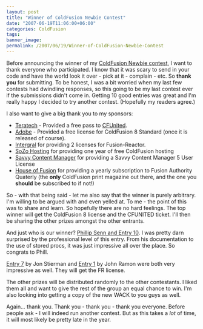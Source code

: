 ```yaml
---
layout: post
title: "Winner of ColdFusion Newbie Contest"
date: "2007-06-19T11:06:00+06:00"
categories: ColdFusion 
tags: 
banner_image: 
permalink: /2007/06/19/Winner-of-ColdFusion-Newbie-Contest
---
```


Before announcing the winner of my <a href="http://www.raymondcamden.com/index.cfm/2007/4/16/ColdFusion-Newbie-Contest-Announced--Monster-Maker">ColdFusion Newbie contest</a>, I want to thank everyone who participated. I know that it was scary to send in your code and have the world look it over - pick at it - complain - etc. So <b>thank you</b> for submitting. To be honest, I was a bit worried when my last few contests had dwindling responses, so this going to be my last contest ever if the submissions didn't come in. Getting 10 good entries was great and I'm really happy I decided to try another contest. (Hopefully my readers agree.)
<!--more-->
I also want to give a big thank you to my sponsors:

<ul>
<li><a href="http://www.teratech.com/">Teratech</a> - Provided a free pass to <a href="http://www.cfunited.com">CFUnited</a>.
<li><a href="http://www.adobe.com">Adobe</a> - Provided a free license for ColdFusion 8 Standard (once it is released of course).
<li><a href="http://www.fusion-reactor.com/index.html">Intergral</a> for providing 2 licenses for Fusion-Reactor.
<li><a href="http://www.sozohosting.com/">SoZo Hosting</a> for providing one year of free ColdFusion hosting
<li><a href="http://www.besavvy.com/">Savvy Content Manager</a> for providing a Savvy Content Manager 5 User License
<li><a href="http://www.fusionauthority.com/quarterly/">House of Fusion</a> for providing a yearly subscription to Fusion Authority Quaterly (the <b>only</b> ColdFusion print magazine out there, and the one you <b>should</b> be subscribed to if not!)
</ul>

So - with that being said - let me also say that the winner is purely arbitrary. I'm willing to be argued with and even yelled at. To me - the point of this was to share and learn. So hopefully there are no hard feelings. The top winner will get the ColdFusion 8 license and the CFUNITED ticket. I'll then be sharing the other prizes amongst the other entrants. 

And just who is our winner? <a href="http://www.coldfusionjedi.com/index.cfm/2007/6/14/ColdFusion-Newbie-Contest--Entry-10">Phillip Senn and Entry 10</a>. I was pretty darn surprised by the professional level of this entry. From his documentation to the use of stored procs, it was just impressive all over the place. So congrats to Phill.

<a href="http://www.coldfusionjedi.com/index.cfm/2007/5/31/ColdFusion-Newbie-Contest--Entry-7">Entry  7</a> by Jon Stierman</a> and <a href="http://www.coldfusionjedi.com/index.cfm/2007/5/17/ColdFusion-Newbie-Contest--Entry-1">Entry 1</a> by John Ramon were both very impressive as well. They will get the FR license. 

The other prizes will be distributed randomly to the other contestants. I liked them all and want to give the rest of the group an equal chance to win. I'm also looking into getting a copy of the new WACK to you guys as well.

Again... thank you. Thank you - thank you - thank you everyone. Before people ask - I will indeed run another contest. But as this takes a <i>lot</i> of time, it will most likely be pretty late in the year.